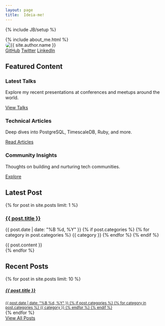 ```yaml
---
layout: page
title:  Ideia-me!
---
```

{% include JB/setup %}

<div class="hero-section mb-5 p-4 rounded">
  <div class="row align-items-center">
    <div class="col-md-8">
      {% include about_me.html %}
    </div>
    <div class="col-md-4 text-center">
      <img src="{{ site.author.avatar }}" alt="{{ site.author.name }}" class="profile-image img-fluid mb-3" style="max-width: 250px; border-radius: 10px; cursor: pointer;" title="Click me or hover for 3 seconds!">
      <div class="social-links">
        <a href="https://github.com/{{ site.author.github }}" class="btn btn-outline-primary btn-sm me-2" target="_blank"><i class="bi bi-github"></i> GitHub</a>
        <a href="https://twitter.com/{{ site.author.twitter }}" class="btn btn-outline-primary btn-sm me-2" target="_blank"><i class="bi bi-twitter"></i> Twitter</a>
        <a href="https://linkedin.com/in/{{ site.author.linkedin }}" class="btn btn-outline-primary btn-sm" target="_blank"><i class="bi bi-linkedin"></i> LinkedIn</a>
      </div>
    </div>
  </div>
</div>

<div class="featured-content p-4 rounded mb-5">
  <h2 class="h3 fw-bold mb-4">Featured Content</h2>
  <div class="row">
    <div class="col-md-4 mb-3">
      <div class="card h-100">
        <div class="card-body">
          <h3 class="h5 card-title">Latest Talks</h3>
          <p class="card-text">Explore my recent presentations at conferences and meetups around the world.</p>
          <a href="/talks" class="btn btn-light animated-link">View Talks <i class="bi bi-arrow-right"></i></a>
        </div>
      </div>
    </div>
    <div class="col-md-4 mb-3">
      <div class="card h-100">
        <div class="card-body">
          <h3 class="h5 card-title">Technical Articles</h3>
          <p class="card-text">Deep dives into PostgreSQL, TimescaleDB, Ruby, and more.</p>
          <a href="/categories.html#technical-ref" class="btn btn-light animated-link">Read Articles <i class="bi bi-arrow-right"></i></a>
        </div>
      </div>
    </div>
    <div class="col-md-4 mb-3">
      <div class="card h-100">
        <div class="card-body">
          <h3 class="h5 card-title">Community Insights</h3>
          <p class="card-text">Thoughts on building and nurturing tech communities.</p>
          <a href="/categories.html#community-ref" class="btn btn-light animated-link">Explore <i class="bi bi-arrow-right"></i></a>
        </div>
      </div>
    </div>
  </div>
</div>

<div class="latest-post mb-5">
  <h2 class="h3 fw-bold border-bottom pb-3 mb-4">Latest Post</h2>
  {% for post in site.posts limit: 1 %}
  <div class="card latest-post-card">
    <div class="card-body">
      <h3 class="card-title h2">
        <a class="post animated-link" href="{{ post.url }}">{{ post.title }}</a>
      </h3>
      <p class="card-subtitle text-muted mb-3">
        <i class="bi bi-calendar3"></i> {{ post.date | date: "%B %d, %Y" }}
        {% if post.categories %}
        <span class="ms-3">
          {% for category in post.categories %}
          <span class="badge bg-primary">{{ category }}</span>
          {% endfor %}
        </span>
        {% endif %}
      </p>
      <div class="card-text">
        {{ post.content }}
      </div>
    </div>
  </div>
  {% endfor %}
</div>

<div class="post-list">
  <h2 class="h3 fw-bold border-bottom pb-3 mb-4">Recent Posts</h2>
  <div class="list-group post-list-group">
    {% for post in site.posts limit: 10 %}
    <a href="{{ post.url }}" class="list-group-item list-group-item-action d-flex justify-content-between align-items-center">
      <div>
        <h5 class="mb-1">{{ post.title }}</h5>
        <small class="text-muted">
          <i class="bi bi-calendar3"></i> {{ post.date | date: "%B %d, %Y" }}
          {% if post.categories %}
          <span class="ms-3">
            {% for category in post.categories %}
            <span class="badge bg-primary">{{ category }}</span>
            {% endfor %}
          </span>
          {% endif %}
        </small>
      </div>
      <span class="badge bg-light text-dark rounded-pill">
        <i class="bi bi-arrow-right"></i>
      </span>
    </a>
    {% endfor %}
  </div>
  <div class="text-center mt-4">
    <a href="/archive.html" class="btn btn-primary">View All Posts <i class="bi bi-journal-text"></i></a>
  </div>
</div>
